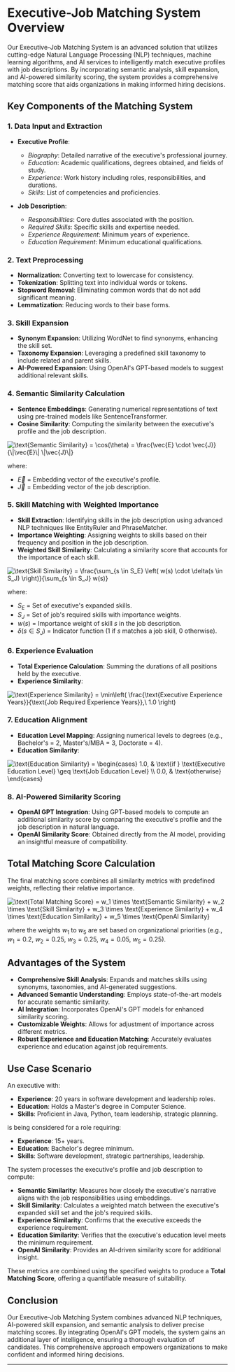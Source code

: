 # Executive-Job Matching System Overview

Our Executive-Job Matching System is an advanced solution that utilizes cutting-edge Natural Language Processing (NLP) techniques, machine learning algorithms, and AI services to intelligently match executive profiles with job descriptions. By incorporating semantic analysis, skill expansion, and AI-powered similarity scoring, the system provides a comprehensive matching score that aids organizations in making informed hiring decisions.

## Key Components of the Matching System

### 1. Data Input and Extraction

- **Executive Profile**:
  - *Biography*: Detailed narrative of the executive's professional journey.
  - *Education*: Academic qualifications, degrees obtained, and fields of study.
  - *Experience*: Work history including roles, responsibilities, and durations.
  - *Skills*: List of competencies and proficiencies.
  
- **Job Description**:
  - *Responsibilities*: Core duties associated with the position.
  - *Required Skills*: Specific skills and expertise needed.
  - *Experience Requirement*: Minimum years of experience.
  - *Education Requirement*: Minimum educational qualifications.

### 2. Text Preprocessing

- **Normalization**: Converting text to lowercase for consistency.
- **Tokenization**: Splitting text into individual words or tokens.
- **Stopword Removal**: Eliminating common words that do not add significant meaning.
- **Lemmatization**: Reducing words to their base forms.

### 3. Skill Expansion

- **Synonym Expansion**: Utilizing WordNet to find synonyms, enhancing the skill set.
- **Taxonomy Expansion**: Leveraging a predefined skill taxonomy to include related and parent skills.
- **AI-Powered Expansion**: Using OpenAI's GPT-based models to suggest additional relevant skills.

### 4. Semantic Similarity Calculation

- **Sentence Embeddings**: Generating numerical representations of text using pre-trained models like SentenceTransformer.
- **Cosine Similarity**: Computing the similarity between the executive's profile and the job description.

<img src="https://i.upmath.me/svg/%0A%5Ctext%7BSemantic%20Similarity%7D%20%3D%20%5Ccos(%5Ctheta)%20%3D%20%5Cfrac%7B%5Cvec%7BE%7D%20%5Ccdot%20%5Cvec%7BJ%7D%7D%7B%5C%7C%5Cvec%7BE%7D%5C%7C%20%5C%7C%5Cvec%7BJ%7D%5C%7C%7D%0A" alt="
\text{Semantic Similarity} = \cos(\theta) = \frac{\vec{E} \cdot \vec{J}}{\|\vec{E}\| \|\vec{J}\|}
" />

where:

- $\vec{E}$ = Embedding vector of the executive's profile.
- $\vec{J}$ = Embedding vector of the job description.

### 5. Skill Matching with Weighted Importance

- **Skill Extraction**: Identifying skills in the job description using advanced NLP techniques like EntityRuler and PhraseMatcher.
- **Importance Weighting**: Assigning weights to skills based on their frequency and position in the job description.
- **Weighted Skill Similarity**: Calculating a similarity score that accounts for the importance of each skill.

<img src="https://i.upmath.me/svg/%0A%5Ctext%7BSkill%20Similarity%7D%20%3D%20%5Cfrac%7B%5Csum_%7Bs%20%5Cin%20S_E%7D%20%5Cleft(%20w(s)%20%5Ccdot%20%5Cdelta(s%20%5Cin%20S_J)%20%5Cright)%7D%7B%5Csum_%7Bs%20%5Cin%20S_J%7D%20w(s)%7D%0A" alt="
\text{Skill Similarity} = \frac{\sum_{s \in S_E} \left( w(s) \cdot \delta(s \in S_J) \right)}{\sum_{s \in S_J} w(s)}
" />

where:

- $S_E$ = Set of executive's expanded skills.
- $S_J$ = Set of job's required skills with importance weights.
- $w(s)$ = Importance weight of skill $s$ in the job description.
- $\delta(s \in S_J)$ = Indicator function (1 if $s$ matches a job skill, 0 otherwise).

### 6. Experience Evaluation

- **Total Experience Calculation**: Summing the durations of all positions held by the executive.
- **Experience Similarity**:

<img src="https://i.upmath.me/svg/%0A%5Ctext%7BExperience%20Similarity%7D%20%3D%20%5Cmin%5Cleft(%20%5Cfrac%7B%5Ctext%7BExecutive%20Experience%20Years%7D%7D%7B%5Ctext%7BJob%20Required%20Experience%20Years%7D%7D%2C%5C%201.0%20%5Cright)%0A" alt="
\text{Experience Similarity} = \min\left( \frac{\text{Executive Experience Years}}{\text{Job Required Experience Years}},\ 1.0 \right)
" />

### 7. Education Alignment

- **Education Level Mapping**: Assigning numerical levels to degrees (e.g., Bachelor's = 2, Master's/MBA = 3, Doctorate = 4).
- **Education Similarity**:

<img src="https://i.upmath.me/svg/%0A%5Ctext%7BEducation%20Similarity%7D%20%3D%20%0A%5Cbegin%7Bcases%7D%0A1.0%2C%20%26%20%5Ctext%7Bif%20%7D%20%5Ctext%7BExecutive%20Education%20Level%7D%20%5Cgeq%20%5Ctext%7BJob%20Education%20Level%7D%20%5C%5C%0A0.0%2C%20%26%20%5Ctext%7Botherwise%7D%0A%5Cend%7Bcases%7D%0A" alt="
\text{Education Similarity} = 
\begin{cases}
1.0, &amp; \text{if } \text{Executive Education Level} \geq \text{Job Education Level} \\
0.0, &amp; \text{otherwise}
\end{cases}
" />

### 8. AI-Powered Similarity Scoring

- **OpenAI GPT Integration**: Using GPT-based models to compute an additional similarity score by comparing the executive's profile and the job description in natural language.
- **OpenAI Similarity Score**: Obtained directly from the AI model, providing an insightful measure of compatibility.

## Total Matching Score Calculation

The final matching score combines all similarity metrics with predefined weights, reflecting their relative importance.

<img src="https://i.upmath.me/svg/%0A%5Ctext%7BTotal%20Matching%20Score%7D%20%3D%20w_1%20%5Ctimes%20%5Ctext%7BSemantic%20Similarity%7D%20%2B%20w_2%20%5Ctimes%20%5Ctext%7BSkill%20Similarity%7D%20%2B%20w_3%20%5Ctimes%20%5Ctext%7BExperience%20Similarity%7D%20%2B%20w_4%20%5Ctimes%20%5Ctext%7BEducation%20Similarity%7D%20%2B%20w_5%20%5Ctimes%20%5Ctext%7BOpenAI%20Similarity%7D%0A" alt="
\text{Total Matching Score} = w_1 \times \text{Semantic Similarity} + w_2 \times \text{Skill Similarity} + w_3 \times \text{Experience Similarity} + w_4 \times \text{Education Similarity} + w_5 \times \text{OpenAI Similarity}
" />

where the weights $w_1$ to $w_5$ are set based on organizational priorities (e.g., $w_1 = 0.2$, $w_2 = 0.25$, $w_3 = 0.25$, $w_4 = 0.05$, $w_5 = 0.25$).

## Advantages of the System

- **Comprehensive Skill Analysis**: Expands and matches skills using synonyms, taxonomies, and AI-generated suggestions.
- **Advanced Semantic Understanding**: Employs state-of-the-art models for accurate semantic similarity.
- **AI Integration**: Incorporates OpenAI's GPT models for enhanced similarity scoring.
- **Customizable Weights**: Allows for adjustment of importance across different metrics.
- **Robust Experience and Education Matching**: Accurately evaluates experience and education against job requirements.

## Use Case Scenario

An executive with:

- **Experience**: 20 years in software development and leadership roles.
- **Education**: Holds a Master's degree in Computer Science.
- **Skills**: Proficient in Java, Python, team leadership, strategic planning.

is being considered for a role requiring:

- **Experience**: 15+ years.
- **Education**: Bachelor's degree minimum.
- **Skills**: Software development, strategic partnerships, leadership.

The system processes the executive's profile and job description to compute:

- **Semantic Similarity**: Measures how closely the executive's narrative aligns with the job responsibilities using embeddings.
- **Skill Similarity**: Calculates a weighted match between the executive's expanded skill set and the job's required skills.
- **Experience Similarity**: Confirms that the executive exceeds the experience requirement.
- **Education Similarity**: Verifies that the executive's education level meets the minimum requirement.
- **OpenAI Similarity**: Provides an AI-driven similarity score for additional insight.

These metrics are combined using the specified weights to produce a **Total Matching Score**, offering a quantifiable measure of suitability.

## Conclusion

Our Executive-Job Matching System combines advanced NLP techniques, AI-powered skill expansion, and semantic analysis to deliver precise matching scores. By integrating OpenAI's GPT models, the system gains an additional layer of intelligence, ensuring a thorough evaluation of candidates. This comprehensive approach empowers organizations to make confident and informed hiring decisions.

---
